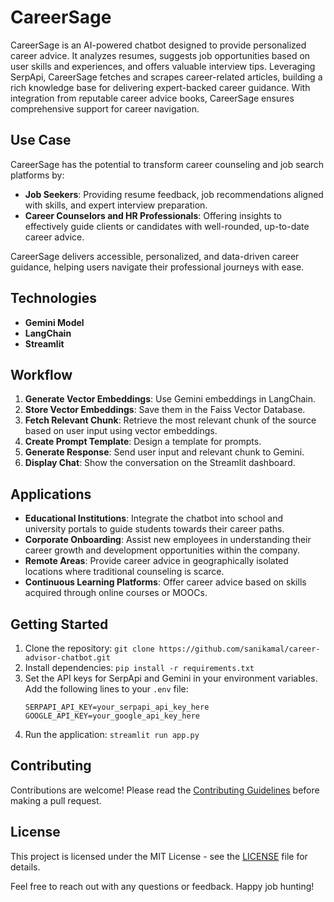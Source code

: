# CareerSage

CareerSage is an AI-powered chatbot designed to provide personalized career advice. It analyzes resumes, suggests job opportunities based on user skills and experiences, and offers valuable interview tips. Leveraging SerpApi, CareerSage fetches and scrapes career-related articles, building a rich knowledge base for delivering expert-backed career guidance. With integration from reputable career advice books, CareerSage ensures comprehensive support for career navigation.

## Use Case

CareerSage has the potential to transform career counseling and job search platforms by:

- **Job Seekers**: Providing resume feedback, job recommendations aligned with skills, and expert interview preparation.
- **Career Counselors and HR Professionals**: Offering insights to effectively guide clients or candidates with well-rounded, up-to-date career advice.

CareerSage delivers accessible, personalized, and data-driven career guidance, helping users navigate their professional journeys with ease.

## Technologies

- **Gemini Model**
- **LangChain**
- **Streamlit**

## Workflow

1. **Generate Vector Embeddings**: Use Gemini embeddings in LangChain.
2. **Store Vector Embeddings**: Save them in the Faiss Vector Database.
3. **Fetch Relevant Chunk**: Retrieve the most relevant chunk of the source based on user input using vector embeddings.
4. **Create Prompt Template**: Design a template for prompts.
5. **Generate Response**: Send user input and relevant chunk to Gemini.
6. **Display Chat**: Show the conversation on the Streamlit dashboard.

## Applications

- **Educational Institutions**: Integrate the chatbot into school and university portals to guide students towards their career paths.
- **Corporate Onboarding**: Assist new employees in understanding their career growth and development opportunities within the company.
- **Remote Areas**: Provide career advice in geographically isolated locations where traditional counseling is scarce.
- **Continuous Learning Platforms**: Offer career advice based on skills acquired through online courses or MOOCs.


## Getting Started

1. Clone the repository: `git clone https://github.com/sanikamal/career-advisor-chatbot.git`
2. Install dependencies: `pip install -r requirements.txt`
3. Set the API keys for SerpApi and Gemini in your environment variables. Add the following lines to your `.env` file:
   ```
   SERPAPI_API_KEY=your_serpapi_api_key_here
   GOOGLE_API_KEY=your_google_api_key_here
   ```
4. Run the application: `streamlit run app.py`

## Contributing

Contributions are welcome! Please read the [Contributing Guidelines]() before making a pull request.

## License

This project is licensed under the MIT License - see the [LICENSE](LICENSE) file for details.


Feel free to reach out with any questions or feedback. Happy job hunting!